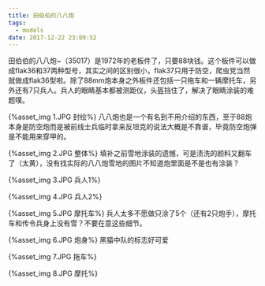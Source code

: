 ```yaml
---
title: 田伯伯的八八炮
tags:
  - models
date: 2017-12-22 23:09:52
---
```


田伯伯的八八炮~（35017）是1972年的老板件了，只要88块钱。这个板件可以做成flak36和37两种型号，其实之间的区别很小，flak37只用于防空，爬虫党当然就做成flak36型啦。除了88mm炮本身之外板件还包括一只拖车和一辆摩托车，另外还有7只兵人。兵人的眼睛基本都被测距仪，头盔挡住了，解决了眼睛涂装的难题噗。

{%asset_img 1.JPG 封绘%}
八八炮也是一个有名到不用介绍的东西，至于88炮本身是防空炮而是被前线士兵临时拿来反坦克的说法大概是不靠谱，毕竟防空炮弹是不能用来穿甲的。
<!-- more -->
{%asset_img 2.JPG 整体%}
填补之前雪地涂装的遗憾，可是渍洗的颜料又翻车了（太黄），没有找实际的八八炮雪地的图片不知道炮里面是不是也有涂装？

{%asset_img 3.JPG 兵人1%}

{%asset_img 4.JPG 兵人2%}

{%asset_img 5.JPG 摩托车%}
兵人太多不愿做只涂了5个（还有2只炮手），摩托车和传令兵身上没有雪？不要在意这些细节。

{%asset_img 6.JPG 炮身%}
黑猫中队的标志好可爱

{%asset_img 7.JPG 拖车%}

{%asset_img 8.JPG 摩托%}
